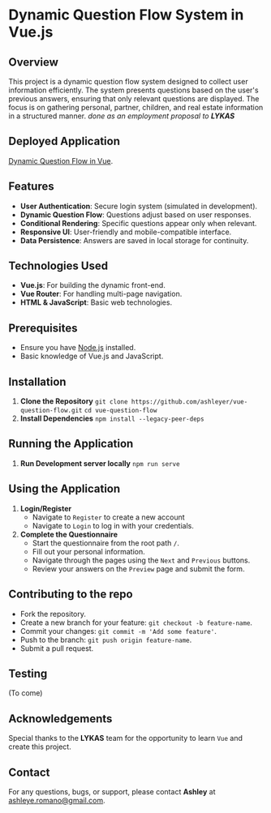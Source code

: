 # Dynamic Question Flow System in Vue.js

## Overview

This project is a dynamic question flow system designed to collect user information efficiently. The system presents questions based on the user's previous answers, ensuring that only relevant questions are displayed. The focus is on gathering personal, partner, children, and real estate information in a structured manner. *done as an employment proposal to **LYKAS***

## Deployed Application

[Dynamic Question Flow in Vue](https://vue-question-flow.vercel.app/#/).

## Features

- **User Authentication**: Secure login system (simulated in development).
- **Dynamic Question Flow**: Questions adjust based on user responses.
- **Conditional Rendering**: Specific questions appear only when relevant.
- **Responsive UI**: User-friendly and mobile-compatible interface.
- **Data Persistence**: Answers are saved in local storage for continuity.

## Technologies Used

- **Vue.js**: For building the dynamic front-end.
- **Vue Router**: For handling multi-page navigation.
- **HTML & JavaScript**: Basic web technologies.

## Prerequisites

- Ensure you have [Node.js](https://nodejs.org/) installed.
- Basic knowledge of Vue.js and JavaScript.

## Installation

1. **Clone the Repository**
   `git clone https://github.com/ashleyer/vue-question-flow.git`
   `cd vue-question-flow`
2. **Install Dependencies**
    `npm install --legacy-peer-deps`

## Running the Application

1. **Run Development server locally**
    `npm run serve`

## Using the Application

1. **Login/Register**
   - Navigate to `Register` to create a new account
   - Navigate to `Login` to log in with your credentials.
2. **Complete the Questionnaire**
   - Start the questionnaire from the root path `/`.
   - Fill out your personal information.
   - Navigate through the pages using the `Next` and `Previous` buttons.
   - Review your answers on the `Preview` page and submit the form.

## Contributing to the repo

- Fork the repository.
- Create a new branch for your feature: `git checkout -b feature-name`.
- Commit your changes: `git commit -m 'Add some feature'`.
- Push to the branch: `git push origin feature-name`.
- Submit a pull request.

## Testing

(To come)

## Acknowledgements

Special thanks to the **LYKAS** team for the opportunity to learn `Vue` and create this project.

## Contact

For any questions, bugs, or support, please contact **Ashley** at [ashleye.romano@gmail.com](mailto:ashleye.romano@gmail.com).

